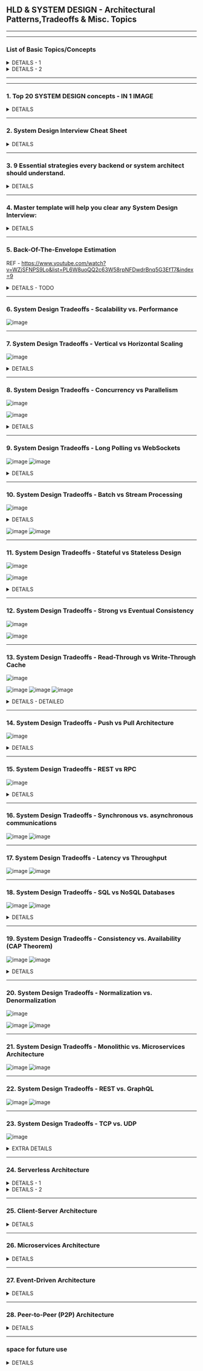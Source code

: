 ## HLD & SYSTEM DESIGN - Architectural Patterns,Tradeoffs & Misc. Topics

---------------------------------------------
---------------------------------------------
### List of Basic Topics/Concepts

<details>
  <summary> DETAILS - 1  </summary>

## 📌 System Design Key Concepts
- [Scalability](https://blog.algomaster.io/p/scalability)
- [Availability](https://blog.algomaster.io/p/system-design-what-is-availability)
- [CAP Theorem](https://blog.algomaster.io/p/cap-theorem-explained)
- [ACID Transactions](https://blog.algomaster.io/p/what-are-acid-transactions-in-databases)
- [Consistent Hashing](https://blog.algomaster.io/p/consistent-hashing-explained)
- [Rate Limiting](https://blog.algomaster.io/p/rate-limiting-algorithms-explained-with-code)
- [SPOF](https://blog.algomaster.io/p/system-design-how-to-avoid-single-point-of-failures)
- [Fault Tolerance](https://www.cockroachlabs.com/blog/what-is-fault-tolerance/)
- [Consensus Algorithms](https://medium.com/@sourabhatta1819/consensus-in-distributed-system-ac79f8ba2b8c)
- [Gossip Protocol](http://highscalability.com/blog/2023/7/16/gossip-protocol-explained.html)
- [Service Discovery](https://blog.algomaster.io/p/service-discovery-in-distributed-systems)
- [API Design](https://abdulrwahab.medium.com/api-architecture-best-practices-for-designing-rest-apis-bf907025f5f)
- [Disaster Recovery](https://cloud.google.com/learn/what-is-disaster-recovery)
- [Distributed Tracing](https://www.dynatrace.com/news/blog/what-is-distributed-tracing/)

## 🛠️ System Design Building Blocks
- [APIs](https://blog.algomaster.io/p/whats-an-api)
- [Content Delivery Network (CDN)](https://blog.algomaster.io/p/content-delivery-networks)
- [Proxy vs Reverse Proxy](https://blog.algomaster.io/p/proxy-vs-reverse-proxy-explained)
- [Domain Name System (DNS)](https://www.cloudflare.com/learning/dns/what-is-dns/)
- [Caching](https://blog.algomaster.io/p/4d7d6f8a-6803-4c7b-85ca-864c87c2cbf2)
- [Caching Strategies](https://blog.algomaster.io/p/top-5-caching-strategies-explained)
- [Distributed Caching](https://blog.algomaster.io/p/distributed-caching)
- [API Gateway](https://blog.algomaster.io/p/what-is-an-api-gateway)
- [Load Balancing](https://blog.algomaster.io/p/load-balancing-algorithms-explained-with-code)
- [Databases Types](https://blog.algomaster.io/p/15-types-of-databases)
- [SQL vs NoSQL](https://blog.algomaster.io/p/sql-vs-nosql-7-key-differences)
- [Database Indexes](https://blog.algomaster.io/p/a-detailed-guide-on-database-indexes)
- [Consistency Patterns](https://systemdesign.one/consistency-patterns/)
- [HeartBeats](https://blog.algomaster.io/p/heartbeats-in-distributed-systems)
- [Circuit Breaker](https://medium.com/geekculture/design-patterns-for-microservices-circuit-breaker-pattern-276249ffab33)
- [Idempotency](https://blog.algomaster.io/p/idempotency-in-distributed-systems)
- [Database Scaling](https://blog.algomaster.io/p/system-design-how-to-scale-a-database)
- [Data Replication](https://redis.com/blog/what-is-data-replication/)
- [Data Redundancy](https://blog.algomaster.io/p/489440f1-9c80-4241-9ec8-de156964c3b9)
- [Database Sharding](https://blog.algomaster.io/p/what-is-database-sharding)
- [Database Architectures](https://www.mongodb.com/developer/products/mongodb/active-active-application-architectures/)
- [Failover](https://www.druva.com/glossary/what-is-a-failover-definition-and-related-faqs)
- [Bloom Filters](https://blog.algomaster.io/p/bloom-filters)
- [Message Queues](https://blog.algomaster.io/p/message-queues)
- [WebSockets](https://blog.algomaster.io/p/websockets)
- [Checksums](https://blog.algomaster.io/p/what-are-checksums)
- [Microservices Guidelines](https://newsletter.systemdesign.one/p/netflix-microservices) 
- [Distributed Locking](https://martin.kleppmann.com/2016/02/08/how-to-do-distributed-locking.html)

## ⚖️ System Design Tradeoffs
- [Top 15 Tradeoffs](https://blog.algomaster.io/p/system-design-top-15-trade-offs)
- [Vertical vs Horizontal Scaling](https://blog.algomaster.io/p/system-design-vertical-vs-horizontal-scaling)
- [Concurrency vs Parallelism](https://blog.algomaster.io/p/concurrency-vs-parallelism)
- [Long Polling vs WebSockets](https://blog.algomaster.io/p/long-polling-vs-websockets)
- [Batch vs Stream Processing](https://blog.algomaster.io/p/batch-processing-vs-stream-processing)
- [Stateful vs Stateless Design](https://blog.algomaster.io/p/741dff8e-10ea-413e-8dd2-be57434917d2)
- [Strong vs Eventual Consistency](https://blog.algomaster.io/p/7d9da525-fe25-4e16-94e8-8056e7c57934)
- [Read-Through vs Write-Through Cache](https://blog.algomaster.io/p/59cae60d-9717-4e20-a59e-759e370db4e5)
- [Push vs Pull Architecture](https://blog.algomaster.io/p/af5fe2fe-9a4f-4708-af43-184945a243af)
- [REST vs RPC](https://blog.algomaster.io/p/106604fb-b746-41de-88fb-60e932b2ff68)
- [Synchronous vs. asynchronous communications](https://blog.algomaster.io/p/aec1cebf-6060-45a7-8e00-47364ca70761)
- [Latency vs Throughput](https://aws.amazon.com/compare/the-difference-between-throughput-and-latency/)

## 🖇️ System Design Architectural Patterns
- [Client-Server Architecture](https://blog.algomaster.io/p/4585cf8e-30a4-4295-936f-308a25cb716c)
- [Microservices Architecture](https://medium.com/hashmapinc/the-what-why-and-how-of-a-microservices-architecture-4179579423a9)
- [Serverless Architecture](https://blog.algomaster.io/p/2edeb23b-cfa5-4b24-845e-3f6f7a39d162)
- [Event-Driven Architecture](https://www.confluent.io/learn/event-driven-architecture/)
- [Peer-to-Peer (P2P) Architecture](https://www.spiceworks.com/tech/networking/articles/what-is-peer-to-peer/)

</details>


<details>
  <summary> DETAILS - 2 </summary>


REF - https://www.linkedin.com/feed/update/urn:li:activity:7292128537635938306?updateEntityUrn=urn%3Ali%3Afs_updateV2%3A%28urn%3Ali%3Aactivity%3A7292128537635938306%2CFEED_DETAIL%2CEMPTY%2CDEFAULT%2Cfalse%29

𝐒𝐲𝐬𝐭𝐞𝐦 𝐃𝐞𝐬𝐢𝐠𝐧 𝐂𝐨𝐦𝐩𝐨𝐧𝐞𝐧𝐭𝐬

📌 𝐍𝐞𝐭𝐰𝐨𝐫𝐤𝐢𝐧𝐠
DNS - Domain Name System (resolvers, nameservers, records)
Load Balancers - Hardware, software, Layer 4, Layer 7
CDNs - Content Delivery Networks (caching, edge servers)
Proxies - Forward, reverse, transparent, anonymous
VPNs - Virtual Private Networks (tunneling protocols)
Firewalls - Packet filtering, stateful inspection
NAT - Network Address Translation
Gateways - Connect different networks
Routers - Direct traffic between networks

📌 𝐒𝐭𝐨𝐫𝐚𝐠𝐞
Databases - SQL, NoSQL (key-value, document, columnar, graph), NewSQL
Object Storage - Amazon S3, Google Cloud Storage, Azure Blob Storage
Block Storage - Network-attached storage (NAS), storage area networks (SAN)
File Systems - Distributed file systems (HDFS, Ceph), Network File System (NFS)
Caching - Redis, Memcached, Varnish, CDN edge caches

📌 𝐂𝐨𝐦𝐩𝐮𝐭𝐞
Servers - Bare metal, virtual machines (VMs)
Containers - Docker, Kubernetes, container orchestration
Serverless - AWS Lambda, Azure Functions, Google Cloud Functions
FaaS - Function-as-a-Service
PaaS - Platform-as-a-Service

📌 𝐂𝐨𝐦𝐦𝐮𝐧𝐢𝐜𝐚𝐭𝐢𝐨𝐧
APIs - REST, GraphQL, SOAP, gRPC
Message Queues - RabbitMQ, Kafka, ActiveMQ, Amazon SQS
WebSockets - Real-time, full-duplex communication
RPC - Remote Procedure Call, XML-RPC, JSON-RPC
Pub/Sub - Publish-subscribe messaging pattern
Service Mesh - Istio, Linkerd

📌 𝐀𝐫𝐜𝐡𝐢𝐭𝐞𝐜𝐭𝐮𝐫𝐚𝐥 𝐏𝐚𝐭𝐭𝐞𝐫𝐧𝐬
Microservices - Domain-driven design (DDD), service discovery, API gateways
Monolithic - Layered architecture, MVC, MVP
Event-driven - Event sourcing, CQRS
Serverless - FaaS, BaaS (Backend-as-a-Service)

📌 𝐒𝐜𝐚𝐥𝐚𝐛𝐢𝐥𝐢𝐭𝐲 & 𝐑𝐞𝐥𝐢𝐚𝐛𝐢𝐥𝐢𝐭𝐲
Horizontal Scaling - Load balancers, auto-scaling groups
Vertical Scaling - Larger instances, more resources
Replication - Master-slave, master-master
Sharding - Partitioning data across multiple databases
Redundancy - Multiple instances, failover mechanisms
Fault Tolerance - Graceful degradation, circuit breakers
Disaster Recovery - Backups, replication, geo-redundancy

📌 𝐒𝐞𝐜𝐮𝐫𝐢𝐭𝐲
Authentication - Multi-factor authentication (MFA), single sign-on (SSO), OAuth, OpenID Connect
Authorization - Role-based access control (RBAC), Attribute-based access control
Encryption - Symmetric, asymmetric, hashing algorithms
Security Protocols - TLS/SSL, HTTPS, SSH
Web Application Firewalls - Protect against web attacks
Intrusion Detection Systems - Identify malicious activity

📌 𝐎𝐛𝐬𝐞𝐫𝐯𝐚𝐛𝐢𝐥𝐢𝐭𝐲
Monitoring - Prometheus, Grafana, Datadog, New Relic
Logging - ELK Stack (Elasticsearch, Logstash, Kibana), Splunk
Tracing - Distributed tracing (Jaeger, Zipkin)
Metrics - Counters, gauges, histograms, summaries

  
</details>

---------------------------------------------
---------------------------------------------
### 1. Top 20 SYSTEM DESIGN concepts - IN 1 IMAGE

<details>
  <summary>DETAILS</summary>


REF - https://www.linkedin.com/posts/goyalshalini_%F0%9D%97%9C%F0%9D%97%BA%F0%9D%97%AE%F0%9D%97%B4%F0%9D%97%B6%F0%9D%97%BB%F0%9D%97%B2-%F0%9D%97%AC%F0%9D%97%BC%F0%9D%98%82%F0%9D%97%BF%F0%9D%97%B2-%F0%9D%97%98%F0%9D%98%85%F0%9D%97%BD%F0%9D%97%B9%F0%9D%97%AE%F0%9D%97%B6%F0%9D%97%BB-activity-7295328293300408320-Kdhs?utm_source=share&utm_medium=member_desktop&rcm=ACoAAAIh2k0BHRexgcUGG3vfuFnxcH1BNFg9ttU

![image](https://github.com/user-attachments/assets/41c2bdf5-bdaa-4d30-9187-32d8fce1cae7)

![1739309740363](https://github.com/user-attachments/assets/affdeea2-42dc-4dac-80ea-33667d9ed1b9)
  
</details>


---------------------------------------------
### 2. System Design Interview Cheat Sheet

<details>
  <summary>DETAILS</summary>
---------------------------------------------


REF - https://www.linkedin.com/posts/jeanmalaquias_csharp-efcore-dotnet-activity-7312424683457433600-rJzV?utm_source=share&utm_medium=member_desktop&rcm=ACoAAAIh2k0BHRexgcUGG3vfuFnxcH1BNFg9ttU

General Principles

Understand Requirements:
Clarify functional and non-functional requirements.
Ask about user load, data consistency, latency, and availability.

High-Level Architecture:
Break down the system into components (e.g., frontend, backend, database).
Consider using microservices vs. monolithic architecture.

Scalability:
Vertical vs. horizontal scaling.
Load balancing and caching strategies.

Data Storage:
SQL vs. NoSQL databases based on use case.
Understand data modeling and indexing.
APIs:

REST vs. GraphQL; design endpoints considering CRUD operations.
Rate limiting and versioning.

Reliability and Fault Tolerance:
Redundancy, failover strategies, and data backups.
Circuit breakers and retries for failed requests.

Security:
Authentication (OAuth, JWT) and authorization mechanisms.
Data encryption and secure communication (HTTPS).

Monitoring and Logging:
Set up metrics, alerts, and logs for system health.
Use tools like Prometheus, Grafana, ELK stack.

💣 Common System Design Problems

Design a URL Shortener:
Components: API for shortening, database for storing mappings.
Consider collision handling and analytics.
Design a Social Media Feed:

Components: User service, post service, feed generation.
Consider real-time updates and caching strategies.
Design a Chat Application:

Components: WebSocket server for real-time communication, user management.
Handle message delivery guarantees (e.g., at least once).
Design a Ride-Sharing Service:

Components: User location tracking, matching algorithm, payment processing.
Consider scalability and latency in real-time updates.

Design a Video Streaming Service:
Components: Video storage, transcoding, content delivery network (CDN).
Consider adaptive bitrate streaming.

✔️ Useful Tips
Think Aloud: Communicate your thought process clearly.
Use Diagrams: Sketch architectures on a whiteboard or paper to illustrate your ideas.
Iterate on Designs: Start with a simple version and add complexity as needed.
Trade-offs: Discuss the trade-offs for design decisions (e.g., consistency vs. availability).
Practice: Work through common problems with peers or use online platforms for mock interviews.

🔎 Example Questions to Practice
How would you design a system to handle millions of concurrent users?
Describe the architecture of a payment processing system.
How would you design a distributed cache system?
What considerations would you make for a system that requires high availability?

🔦 Conclusion
Keep this cheat sheet handy for quick reference and practice system design problems frequently to become familiar with various architectures and trade-offs. Good luck with your interview preparation!

![1735856005387](https://github.com/user-attachments/assets/879f64f4-26fd-4ceb-ab2e-ca29adab7c43)

</details>

---------------------------------------------
### 3. 9 Essential strategies every backend or system architect should understand.

<DETAILS>
  <summary>DETAILS </summary>
  
REF - https://www.linkedin.com/posts/goyalshalini_9-powerful-systems-for-system-design-mastering-activity-7309823797019201536-687t?utm_source=share&utm_medium=member_desktop&rcm=ACoAAAIh2k0BHRexgcUGG3vfuFnxcH1BNFg9ttU

1. How to Handle Traffic
Use load balancers to distribute user traffic efficiently. Support scaling by routing and health checks across backend servers.

2. How to Store Data
Choose the right database—SQL for consistency, NoSQL for speed. Use in-memory caches and data lakes where needed.

3. How to Scale Systems
Vertical scaling adds power to one machine. Horizontal scaling distributes load across multiple servers for high availability.

4. How to Design APIs
Follow REST principles. Use clean naming, standard HTTP methods, and secure endpoints. Always version your APIs.

5. How to Handle Failures
Apply the circuit breaker pattern to stop cascading issues. Retry on failure and monitor services for resilience.

![1742769704756](https://github.com/user-attachments/assets/f0127b1e-947b-403a-86c6-566def95c8ae)

</details>

---------------------------------------------
### 4. Master template will help you clear any System Design Interview:

<DETAILS>
  <summary> DETAILS </summary>
  
REF - https://www.linkedin.com/feed/update/urn:li:activity:7308467700404563968?updateEntityUrn=urn%3Ali%3Afs_updateV2%3A%28urn%3Ali%3Aactivity%3A7308467700404563968%2CFEED_DETAIL%2CEMPTY%2CDEFAULT%2Cfalse%29

1. Golden Rules.

➥ Read heavy? Use cache
↳ Speed up data retrieval for frequently accessed data.

➥ Write heavy? Use queue
↳ Handle write requests asynchronously to avoid slowdowns.

➥ Need speed? Use cache & CDN
↳ Deliver content blazingly fast to users worldwide.

2. Choosing the Right Tech.

➥ Reliable & structured data? Use SQL Database
↳ Think banking, customer info, etc.

➥ Unstructured data? Use NoSQL database
↳ Perfect for flexible data like social media posts.

➥ Big files & images? Use blob storage
↳ Efficiently store and manage large objects.

➥ User-to-user communication? 
↳ Use WebSockets

3. Scaling & Performance.

➥ Massive SQL database? Shard it
↳ Distribute data across multiple servers for better performance.

➥ High traffic? Use a load balancer
↳ Spread user requests evenly across your servers.

➥ Global reach? Use CDN
↳ Deliver content from servers closest to users for faster loading.

4. Advanced Techniques.

➥ Graph data? Use the graph database
↳ Powerful for analyzing connections and relationships.

➥ Horizontal scaling? Scale it out
↳ Add more servers to handle the increasing load.

➥ Fast queries? Use DB indexing
↳ Improve database search speeds significantly.

5. Bonus Tips.

➥ Break down big jobs
↳ Batch processing makes data handling more efficient.

➥ Prevent overloads
↳ Use rate limiters to stop denial-of-service attacks.

➥ Use API gateway
↳ Manage communication between services.

➥Redundancy is key
↳ Ensure your system keeps running even if parts fail.

---------------------------------------------
#### 80% of concepts and topics frequently asked about system design are based on 20% of these problems. I would recommend having a strong understanding of these if you've got an upcoming interview: 

![image](https://github.com/user-attachments/assets/04450657-e32d-4682-aec9-7a176834b37c)
![image](https://github.com/user-attachments/assets/6732e737-c58c-484f-b296-78c2dde5d1df)
  
</DETAILS>

---------------------------------------------
### 5. Back-Of-The-Envelope Estimation

REF - https://www.youtube.com/watch?v=WZjSFNPS9Lo&list=PL6W8uoQQ2c63W58rpNFDwdrBnq5G3EfT7&index=9

<DETAILS>
  <summary> DETAILS - TODO </summary>

</DETAILS> 

---------------------------------------------
### 6. System Design Tradeoffs - Scalability vs. Performance
![image](https://github.com/user-attachments/assets/73055432-63fd-4464-a3b7-8de0b1f1cfab)

---------------------------------------------
### 7. System Design Tradeoffs - Vertical vs Horizontal Scaling
![image](https://github.com/user-attachments/assets/08f7f380-41ea-4e20-886a-f0d4e39bdded)

<DETAILS>
  <summary> DETAILS </summary>

https://blog.algomaster.io/p/system-design-vertical-vs-horizontal-scaling
</DETAILS> 
 
---------------------------------------------
### 8. System Design Tradeoffs - Concurrency vs Parallelism
![image](https://github.com/user-attachments/assets/78dd2b56-e141-41b8-9371-22d74300fa1c)

![image](https://github.com/user-attachments/assets/915c758e-3308-425f-a4d7-77cac4bc1565)

<DETAILS>
  <summary> DETAILS </summary>

https://blog.algomaster.io/p/concurrency-vs-parallelism
</DETAILS> 

---------------------------------------------
### 9. System Design Tradeoffs - Long Polling vs WebSockets
![image](https://github.com/user-attachments/assets/7fdcabb9-ac93-40b0-a0cf-9944850b19c6)
![image](https://github.com/user-attachments/assets/009f9bd4-68e6-4a1d-b22e-8716cad40087)

<DETAILS>
  <summary> DETAILS </summary>

https://blog.algomaster.io/p/long-polling-vs-websockets
</DETAILS> 

---------------------------------------------
### 10. System Design Tradeoffs - Batch vs Stream Processing
![image](https://github.com/user-attachments/assets/5bd0c198-4174-465d-b5d4-c10aadb4895b)

<DETAILS>
  <summary> DETAILS </summary>
REF - https://blog.algomaster.io/p/batch-processing-vs-stream-processing
  
![image](https://github.com/user-attachments/assets/459aad3f-5fb1-4934-bca0-8dd8f92c23ea)
![image](https://github.com/user-attachments/assets/0904424d-aa93-4803-af9f-426594c06b16)
![image](https://github.com/user-attachments/assets/0d995b49-6c1e-43de-9da5-ee8891040d37)
![image](https://github.com/user-attachments/assets/7f3bf1ad-3514-4f82-a8ee-025b0ef6d581)
![image](https://github.com/user-attachments/assets/ae4fcb0b-167a-4e34-b168-e7c67ee35175)

![image](https://github.com/user-attachments/assets/9e18005b-edd3-4e59-8e39-65e3fbadd408)
![image](https://github.com/user-attachments/assets/7e7e62f8-2051-4bbe-956c-247623865e3c)
![image](https://github.com/user-attachments/assets/e1638c2a-f23b-4299-9c27-6278b5a9f895)
![image](https://github.com/user-attachments/assets/ee80bfa6-c88c-4857-a58d-e92447474dc3)

</DETAILS> 

![image](https://github.com/user-attachments/assets/d486814a-58fe-4d83-b82c-d778547add96)
![image](https://github.com/user-attachments/assets/82a2b7c3-fd76-4731-82f4-299cb1fd7cd4)

---------------------------------------------
### 11. System Design Tradeoffs - Stateful vs Stateless Design
![image](https://github.com/user-attachments/assets/0f4a3aaf-bef1-4c2a-ba96-cde3c30c066d)

![image](https://github.com/user-attachments/assets/59abcbc6-6820-433d-9ab2-ea1f9212f4de)

<DETAILS>
  <summary> DETAILS </summary>
REF - https://blog.algomaster.io/p/741dff8e-10ea-413e-8dd2-be57434917d2
  
![image](https://github.com/user-attachments/assets/dd20391f-70e7-4a39-a2ad-60bb58f3c524)
![image](https://github.com/user-attachments/assets/56fd1582-d944-4a6d-8e45-698a8e07b7af)
![image](https://github.com/user-attachments/assets/49a95082-d753-4687-911b-403e31262879)
![image](https://github.com/user-attachments/assets/3e53d003-f606-41e7-a36e-6b5a8e1e1181)
![image](https://github.com/user-attachments/assets/3037cee0-3969-43fc-bfc1-c1908dd27b2b)
![image](https://github.com/user-attachments/assets/0beb3f56-734f-4d14-a99f-8e91f97a3681)
![image](https://github.com/user-attachments/assets/b0419ea3-cef3-4144-83af-0b01a3b75ce6)
![image](https://github.com/user-attachments/assets/c9aac1a8-6416-40ee-b91a-f06fe8cebc41)
![image](https://github.com/user-attachments/assets/3d08e05f-34ff-4262-a56f-bf25e0ec02e0)
![image](https://github.com/user-attachments/assets/f7da95fd-c5f7-4720-aafa-c30db63fa568)
![image](https://github.com/user-attachments/assets/4f3d8ad8-b046-48f3-9945-f9a63d333b1d)

</DETAILS> 

---------------------------------------------
### 12. System Design Tradeoffs - Strong vs Eventual Consistency
![image](https://github.com/user-attachments/assets/ef2de6f8-db58-42f3-be7f-145964cfd58c)

![image](https://github.com/user-attachments/assets/8f5179b5-b16f-4fba-9a7f-e5a81c73646b)

---------------------------------------------
### 13. System Design Tradeoffs - Read-Through vs Write-Through Cache
![image](https://github.com/user-attachments/assets/20dc49a7-850f-40e3-9705-7514a0b9756e)

![image](https://github.com/user-attachments/assets/c2d6c65a-327d-49d9-ac52-49fcddd364b7)
![image](https://github.com/user-attachments/assets/9c546502-1ec0-4da9-9bf5-9e257206929d)
![image](https://github.com/user-attachments/assets/6148ad8d-33fc-498d-9525-376e63589307)

<DETAILS>
  <summary> DETAILS - DETAILED </summary>
  
REF -  https://blog.algomaster.io/i/142162092/read-through-vs-write-through-cache
       https://blog.algomaster.io/p/741dff8e-10ea-413e-8dd2-be57434917d2 
  
![image](https://github.com/user-attachments/assets/e1720703-c546-4691-b16a-5c2cb054d7aa)
![image](https://github.com/user-attachments/assets/9c71fdd9-a7fa-4923-a863-fc776b8203b8)
![image](https://github.com/user-attachments/assets/742eec87-6f53-4cd5-aa1d-9ea99b5a5d5c)
![image](https://github.com/user-attachments/assets/c3c5e2c2-1f3f-4e97-9755-0c610fbd75fd)
![image](https://github.com/user-attachments/assets/552218c1-8d83-4730-a21e-97fb038edbf6)
![image](https://github.com/user-attachments/assets/e751a02a-84e9-4353-a24b-071f867e7a30)

</DETAILS> 
 
---------------------------------------------
### 14. System Design Tradeoffs - Push vs Pull Architecture
![image](https://github.com/user-attachments/assets/42723fd0-97d9-4874-80d6-98ef0c91df68)

<DETAILS>
  <summary> DETAILS </summary>

![image](https://github.com/user-attachments/assets/c5c0d001-5128-4c31-8750-d5e7d8706c25)
![image](https://github.com/user-attachments/assets/6e73bb58-cb8c-4f03-a2aa-562e0ff804f4)
![image](https://github.com/user-attachments/assets/573603c0-e8fc-479f-a19b-7a51bf2a10c0)
![image](https://github.com/user-attachments/assets/862ab35b-398c-42f8-b3bd-acb78ff3393f)
![image](https://github.com/user-attachments/assets/e0dc4c0f-975f-433d-844a-13f5fb602fc3)

</DETAILS> 
 
---------------------------------------------
### 15. System Design Tradeoffs - REST vs RPC
![image](https://github.com/user-attachments/assets/a11d5723-5abf-4a1b-9da7-07bd556517c7)

<DETAILS>
  <summary> DETAILS </summary>

![image](https://github.com/user-attachments/assets/5e7394cc-1979-4db4-af55-cd40cdc828e9)
![image](https://github.com/user-attachments/assets/4da61735-cec6-4880-ba7c-793a492b230e)
![image](https://github.com/user-attachments/assets/dddf4c2b-48d7-4eee-a07f-76559b6b1f29)
![image](https://github.com/user-attachments/assets/dc6d2412-eb0e-49d9-b9e9-9f0526952a6c)

![image](https://github.com/user-attachments/assets/ea5c5a3d-f9c7-401d-8df2-3252d7f1cdfe)
![image](https://github.com/user-attachments/assets/a1809f4d-e297-45ba-b5d6-ee30e88efcc2)
![image](https://github.com/user-attachments/assets/3002abd3-5c01-41b6-bcda-ee776be9d156)
![image](https://github.com/user-attachments/assets/9a861d5e-e11f-487a-a304-01204e6126b4)

</DETAILS> 

---------------------------------------------
### 16. System Design Tradeoffs - Synchronous vs. asynchronous communications
![image](https://github.com/user-attachments/assets/9e72895a-8e12-4891-a574-e3304e3bd38d)
![image](https://github.com/user-attachments/assets/40b0dc98-ff45-44ee-8dd4-da8a7e0c4dc3)
 
---------------------------------------------
### 17. System Design Tradeoffs - Latency vs Throughput
![image](https://github.com/user-attachments/assets/75cf09dc-2f35-48e1-b9d0-4c6a8eb48fd3)
![image](https://github.com/user-attachments/assets/5507cd1e-5a4d-4653-ae3c-a8c74c610cd3)
 
---------------------------------------------
### 18. System Design Tradeoffs - SQL vs NoSQL Databases
![image](https://github.com/user-attachments/assets/1f718175-4022-4703-9a59-48f953847ae8)
![image](https://github.com/user-attachments/assets/af8130e3-43e1-404b-9c71-c5d5f7245950)

<DETAILS>
  <summary> DETAILS </summary>

![image](https://github.com/user-attachments/assets/5f5b6af1-a8a6-4016-aed2-df6080e2c425)

</DETAILS> 
 
---------------------------------------------
### 19. System Design Tradeoffs - Consistency vs. Availability (CAP Theorem)
![image](https://github.com/user-attachments/assets/3a2203cb-682f-4f4d-bad3-078e1b038234)
![image](https://github.com/user-attachments/assets/4b40299d-8b90-4ab9-8059-69c89b6fbfca)

<DETAILS>
  <summary> DETAILS </summary>

![image](https://github.com/user-attachments/assets/8c94b122-6243-4c9c-b0cb-5f22e95e35aa)

</DETAILS> 

---------------------------------------------
### 20. System Design Tradeoffs - Normalization vs. Denormalization
![image](https://github.com/user-attachments/assets/2ea691ee-4478-4267-b179-c56fdaecef0d)

![image](https://github.com/user-attachments/assets/edd3843c-a388-490f-ae36-b3fd5771f6d6)
![image](https://github.com/user-attachments/assets/7384de09-7285-4298-af55-d110a223b7e5)

---------------------------------------------
### 21. System Design Tradeoffs - Monolithic vs. Microservices Architecture
![image](https://github.com/user-attachments/assets/5a65ef17-e9f6-43d0-8147-e9bb1d950f97)
![image](https://github.com/user-attachments/assets/2dd3c1d1-6442-49a3-ae19-acc3dab5e0c2)
 
---------------------------------------------
### 22. System Design Tradeoffs - REST vs. GraphQL
![image](https://github.com/user-attachments/assets/78cb7603-66b0-4305-a8af-1cc1c9b58f42)
![image](https://github.com/user-attachments/assets/5ec54aa3-5dcc-43ce-87d5-11e859eeb1b8)

---------------------------------------------
### 23. System Design Tradeoffs - TCP vs. UDP

![image](https://github.com/user-attachments/assets/498c0c25-9656-40b5-9c90-ded4b64d85cc)

<DETAILS>
  <summary> EXTRA DETAILS </summary>

![image](https://github.com/user-attachments/assets/cac856b2-4593-4520-a83d-9fdb79f28498)
![image](https://github.com/user-attachments/assets/cfdda2e0-1b52-4e8b-bae3-a63c903587bc)
![image](https://github.com/user-attachments/assets/3874dcc8-3647-4f99-a771-5975512e778d)
![image](https://github.com/user-attachments/assets/2cea644c-e34e-447f-ab3d-06e6fba9f12b)
</DETAILS> 

---------------------------------------------
### 24. Serverless Architecture
<DETAILS>
  <summary> DETAILS - 1</summary>

![image](https://github.com/user-attachments/assets/76e04783-c9ed-4c83-8aa5-bd1a1751ba3f)
![image](https://github.com/user-attachments/assets/f3d6c7f3-1fe3-430f-b575-f6beeeccc53c)
![image](https://github.com/user-attachments/assets/f3a84888-a860-4ed2-9784-0e3607935771)
  
</DETAILS> 

<DETAILS>
  <summary> DETAILS - 2 </summary>
  
REF - https://blog.algomaster.io/p/2edeb23b-cfa5-4b24-845e-3f6f7a39d162
  
![image](https://github.com/user-attachments/assets/3cbafaaa-24da-462b-8c5d-9e6ec435c566)
![image](https://github.com/user-attachments/assets/e5c768d4-f60a-4cca-9e3d-388f74ae0ac9)
![image](https://github.com/user-attachments/assets/382f2acd-4f91-4d95-8e58-42adc7b75cc7)
![image](https://github.com/user-attachments/assets/9a783bfc-8622-4703-a371-dea0e23c2c49)
![image](https://github.com/user-attachments/assets/ad68f841-e4ee-4538-9309-15a8e247f6f9)
![image](https://github.com/user-attachments/assets/df1017a8-742a-4bdc-b89a-30c3cb7ac82f)
![image](https://github.com/user-attachments/assets/0f21fe2c-79b4-42fc-bf39-dd0710d80e4b)
![image](https://github.com/user-attachments/assets/31d5d5d6-64fa-4b9f-bc72-554dafe4fd59)
![image](https://github.com/user-attachments/assets/cd523677-463d-40c7-9a08-beb63d24d111)
  
</DETAILS> 

---------------------------------------------
### 25. Client-Server Architecture
<DETAILS>
  <summary> DETAILS </summary>

![image](https://github.com/user-attachments/assets/35afbb1c-1b75-4b65-b99e-4561533e0da5)
![image](https://github.com/user-attachments/assets/f163da80-1153-4f60-a8d6-de820e622609)
![image](https://github.com/user-attachments/assets/78881b54-48b6-418f-8bad-befbf6d778fd)
![image](https://github.com/user-attachments/assets/44350c1b-b79d-4fde-8bce-78b245b33b34)
![image](https://github.com/user-attachments/assets/15b7cf39-61fd-4169-bba1-1584673d4ce6)
![image](https://github.com/user-attachments/assets/8a78fb9d-f45e-4bc7-b01c-c0d49e781b73)
![image](https://github.com/user-attachments/assets/ccf25764-63ae-4fc9-8e08-3ceddfcfb484)
![image](https://github.com/user-attachments/assets/96d1fbdc-acab-47cc-8518-45f512cefb93)
![image](https://github.com/user-attachments/assets/d3f57406-edbd-4706-ae2e-1da2dd40359b)

</DETAILS> 

---------------------------------------------
### 26. Microservices Architecture
<DETAILS>
  <summary> DETAILS  </summary>

![image](https://github.com/user-attachments/assets/be00edd4-792f-475c-869a-c6901076d0b7)
![image](https://github.com/user-attachments/assets/b383d53c-425b-48aa-ab4e-5fec22993de6)
![image](https://github.com/user-attachments/assets/04332d8d-8056-469b-b5d3-36b14dc31f62)
![image](https://github.com/user-attachments/assets/aef9ee41-7596-4160-85dd-7121b9d55e18)
![image](https://github.com/user-attachments/assets/bf8b1db9-d2a4-477a-a3f2-2f41bd571718)
![image](https://github.com/user-attachments/assets/89ef9b73-f810-4a0e-8de1-b0f504d33ef9)
  
</DETAILS> 

---------------------------------------------
### 27. Event-Driven Architecture
<DETAILS>
  <summary> DETAILS </summary>

![image](https://github.com/user-attachments/assets/c0560a06-f7dc-4361-b053-316c56ad7816)
![image](https://github.com/user-attachments/assets/2f86091b-490c-4100-9ccc-f22860ec2a40)
![image](https://github.com/user-attachments/assets/bd50f87e-72d0-49a6-ad67-d2e5e7bd382b)
![image](https://github.com/user-attachments/assets/7f3a8c58-b76d-408a-ad27-d4c2aab4fa29)
![image](https://github.com/user-attachments/assets/faf6917a-185e-44bc-8cee-7f1c41f06662)
 
</DETAILS> 

---------------------------------------------
### 28. Peer-to-Peer (P2P) Architecture
<DETAILS>
  <summary> DETAILS  </summary>

![image](https://github.com/user-attachments/assets/c1b9d955-728a-40a3-ba84-b90828a1df39)
![image](https://github.com/user-attachments/assets/aceff574-747e-4375-af74-5494b9e94caf)
![image](https://github.com/user-attachments/assets/103bdad7-e98c-401e-b0fa-c8cdab715cd3)
![image](https://github.com/user-attachments/assets/cb655822-ed33-48a5-a1ba-9b3ded513aa8)
![image](https://github.com/user-attachments/assets/e7530ff5-4bc3-4fd2-8762-89fa5898fa65) 
</DETAILS> 

---------------------------------------------
### space for future use
<DETAILS>
  <summary> DETAILS </summary>

</DETAILS> 

